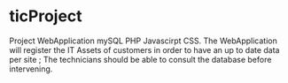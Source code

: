 # ticProject
 Project WebApplication mySQL PHP Javascirpt CSS. The WebApplication will register the IT Assets of customers in order to have an up to date data per site ; The technicians should be able to consult the database before intervening.
